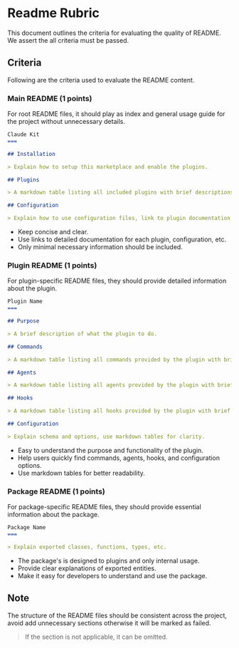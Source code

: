 # Readme Rubric

This document outlines the criteria for evaluating the quality of README. We assert the all criteria must be passed.

## Criteria

Following are the criteria used to evaluate the README content.

### Main README (1 points)

For root README files, it should play as index and general usage guide for the project without unnecessary details.

```md
Claude Kit
===

## Installation

> Explain how to setup this marketplace and enable the plugins.

## Plugins

> A markdown table listing all included plugins with brief descriptions and links to their documentation.

## Configuration

> Explain how to use configuration files, link to plugin documentation for details.

```

- Keep concise and clear.
- Use links to detailed documentation for each plugin, configuration, etc.
- Only minimal necessary information should be included.

### Plugin README (1 points)

For plugin-specific README files, they should provide detailed information about the plugin.

```md
Plugin Name
===

## Purpose

> A brief description of what the plugin to do.

## Commands

> A markdown table listing all commands provided by the plugin with brief descriptions.

## Agents

> A markdown table listing all agents provided by the plugin with brief descriptions.

## Hooks

> A markdown table listing all hooks provided by the plugin with brief descriptions.

## Configuration

> Explain schema and options, use markdown tables for clarity.

```

- Easy to understand the purpose and functionality of the plugin.
- Help users quickly find commands, agents, hooks, and configuration options.
- Use markdown tables for better readability.

### Package README (1 points)

For package-specific README files, they should provide essential information about the package.

```md
Package Name
===

> Explain exported classes, functions, types, etc.

```

- The package's is designed to plugins and only internal usage.
- Provide clear explanations of exported entities.
- Make it easy for developers to understand and use the package.

## Note

The structure of the README files should be consistent across the project, avoid add unnecessary sections otherwise it will be marked as failed.

> If the section is not applicable, it can be omitted.
